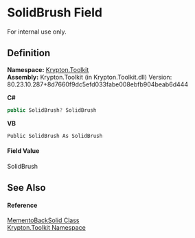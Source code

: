 # SolidBrush Field


For internal use only.



## Definition
**Namespace:** <a href="79d2eac2-21f4-54ff-7552-b20c33c30600.md">Krypton.Toolkit</a>  
**Assembly:** Krypton.Toolkit (in Krypton.Toolkit.dll) Version: 80.23.10.287+8d7660f9dc5efd033fabe008ebfb904beab6d444

**C#**
``` C#
public SolidBrush? SolidBrush
```
**VB**
``` VB
Public SolidBrush As SolidBrush
```



#### Field Value
SolidBrush

## See Also


#### Reference
<a href="c1775217-ce53-dd1f-0c78-ad6495b48dd7.md">MementoBackSolid Class</a>  
<a href="79d2eac2-21f4-54ff-7552-b20c33c30600.md">Krypton.Toolkit Namespace</a>  
